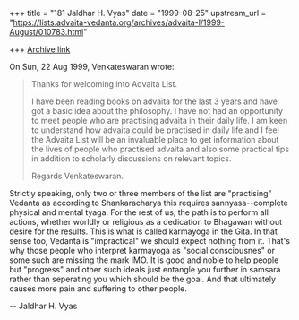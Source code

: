 +++
title = "181 Jaldhar H. Vyas"
date = "1999-08-25"
upstream_url = "https://lists.advaita-vedanta.org/archives/advaita-l/1999-August/010783.html"

+++
[Archive link](https://lists.advaita-vedanta.org/archives/advaita-l/1999-August/010783.html)

On Sun, 22 Aug 1999, Venkateswaran wrote:

>
> Thanks for welcoming into Advaita List.
>
> I have been reading books on advaita for the last 3 years and have got a
> basic idea about the philosophy.  I have not had an opportunity to meet
> people who are practising advaita in their daily life.  I am keen to
> understand how advaita could be practised in daily life and I feel the
> Advaita List will be an invaluable place to get information about the lives
> of people who practised advaita and also some practical tips in addition to
> scholarly discussions on relevant topics.
>
> Regards
> Venkateswaran.
>

Strictly speaking, only two or three members of the list are "practising"
Vedanta as according to Shankaracharya this requires sannyasa--complete
physical and mental tyaga.  For the rest of us, the path is to perform all
actions, whether worldly or religious as a dedication to Bhagawan without
desire for the results.  This is what is called karmayoga in the Gita.  In
that sense too, Vedanta is "impractical" we should expect nothing from it.
That's why those people who interpret karmayoga as "social consciousnes"
or some such are missing the mark IMO.  It is good and noble to help
people but "progress" and other such ideals just entangle you further in
samsara rather than seperating you which should be the goal.  And that
ultimately causes more pain and suffering to other people.

--
Jaldhar H. Vyas <jaldhar at braincells.com>

